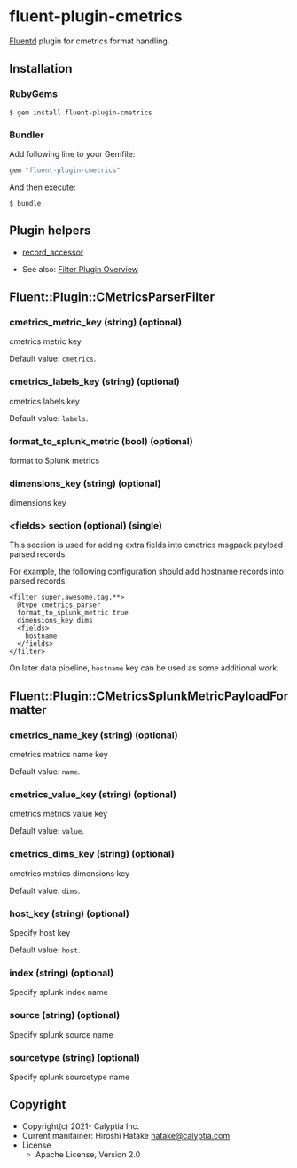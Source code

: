 # fluent-plugin-cmetrics

[Fluentd](https://fluentd.org/) plugin for cmetrics format handling.

## Installation

### RubyGems

```
$ gem install fluent-plugin-cmetrics
```

### Bundler

Add following line to your Gemfile:

```ruby
gem "fluent-plugin-cmetrics"
```

And then execute:

```
$ bundle
```

## Plugin helpers

* [record_accessor](https://docs.fluentd.org/v/1.0/plugin-helper-overview/api-plugin-helper-record_accessor)

* See also: [Filter Plugin Overview](https://docs.fluentd.org/v/1.0/filter#overview)

## Fluent::Plugin::CMetricsParserFilter

### cmetrics_metric_key (string) (optional)

cmetrics metric key

Default value: `cmetrics`.

### cmetrics_labels_key (string) (optional)

cmetrics labels key

Default value: `labels`.

### format_to_splunk_metric (bool) (optional)

format to Splunk metrics

### dimensions_key (string) (optional)

dimensions key


### \<fields\> section (optional) (single)

This secsion is used for adding extra fields into cmetrics msgpack payload parsed records.

For example, the following configuration should add hostname records into parsed records:

```aconf
<filter super.awesome.tag.**>
  @type cmetrics_parser
  format_to_splunk_metric true
  dimensions_key dims
  <fields>
    hostname
  </fields>
</filter>
```

On later data pipeline, `hostname` key can be used as some additional work.

## Fluent::Plugin::CMetricsSplunkMetricPayloadFormatter

### cmetrics_name_key (string) (optional)

cmetrics metrics name key

Default value: `name`.

### cmetrics_value_key (string) (optional)

cmetrics metrics value key

Default value: `value`.

### cmetrics_dims_key (string) (optional)

cmetrics metrics dimensions key

Default value: `dims`.

### host_key (string) (optional)

Specify host key

Default value: `host`.

### index (string) (optional)

Specify splunk index name

### source (string) (optional)

Specify splunk source name

### sourcetype (string) (optional)

Specify splunk sourcetype name

## Copyright

* Copyright(c) 2021- Calyptia Inc.
* Current manitainer: Hiroshi Hatake <hatake@calyptia.com>
* License
  * Apache License, Version 2.0
